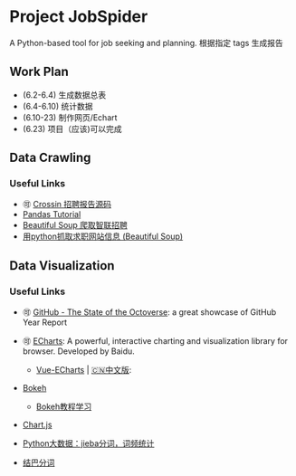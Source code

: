 # Project JobSpider
A Python-based tool for job seeking and planning.
根据指定 tags 生成报告

## Work Plan
* (6.2-6.4) 生成数据总表
* (6.4-6.10) 统计数据
* (6.10-23) 制作网页/Echart
* (6.23) 项目（应该)可以完成

## Data Crawling

### Useful Links
* 🉑 [Crossin 招聘报告源码](https://github.com/zx576/recruitment)
* [Pandas Tutorial](https://github.com/adeshpande3/Pandas-Tutorial/blob/master/Pandas%20Tutorial.ipynb)
* [Beautiful Soup 爬取智联招聘](https://blog.csdn.net/lilu916/article/details/76104568)
* [用python抓取求职网站信息 (Beautiful Soup)](https://www.cnblogs.com/lemonbit/p/6569179.html)

## Data Visualization

### Useful Links
* 🉑 [GitHub - The State of the Octoverse](https://octoverse.github.com/): a great showcase of GitHub Year Report
* 🉑 [ECharts](https://echarts.baidu.com/index.html): A powerful, interactive charting and visualization library for browser. Developed by Baidu.
  * [Vue-ECharts](https://github.com/ecomfe/vue-echarts) | [🇨🇳中文版](https://github.com/ecomfe/vue-echarts/blob/master/README.zh_CN.md): 

* [Bokeh](https://github.com/bokeh/bokeh)
	* [Bokeh教程学习](https://www.kesci.com/home/project/59dd8cbd77da7a4f41ce3299)

* [Chart.js](https://www.chartjs.org/docs/latest/)
* [Python大数据：jieba分词，词频统计](https://www.jianshu.com/p/f516292d8b9c)
* [结巴分词](https://github.com/fxsjy/jieba)
